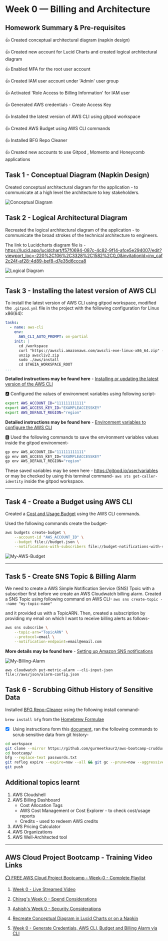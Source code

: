# Week 0 — Billing and Architecture

## Homework Summary & Pre-requisites
:thumbsup: Created conceptual architectural diagram (napkin design)

:thumbsup: Created new account for Lucid Charts and created logical architectural diagram

:thumbsup: Enabled MFA for the root user account

:thumbsup: Created IAM user account under 'Admin' user group

:thumbsup: Activated 'Role Access to Billing Information' for IAM user

:thumbsup: Generated AWS credentials - Create Access Key

:thumbsup: Installed the latest version of AWS CLI using gitpod workspace

:thumbsup: Created AWS Budget using AWS CLI commands

:thumbsup: Installed BFG Repo Cleaner

:thumbsup: Created new accounts to use Gitpod , Momento and Honeycomb applications

## Task 1 - Conceptual Diagram (Napkin Design)
Created conceptual architectural diagram for the application - to communicate at a high level the architecture to key stakeholders.

![Conceptual Diagram](../_docs/assets/napkin-design.jpg)

## Task 2 - Logical Architectural Diagram 
Recreated the logical architectural diagram of the application - to communicate the broad strokes of the technical architecture to engineers.

The link to Lucidcharts diagram file is - https://lucid.app/lucidchart/f57f0694-087c-4c82-9f14-afce5e294007/edit?viewport_loc=-220%2C106%2C3328%2C1582%2C0_0&invitationId=inv_caf2c24f-af28-4d89-bef8-d7e35d6ccca8

![Logical Diagram](../_docs/assets/architectural-diagram.png)

---

## Task 3 - Installing the latest version of AWS CLI 
To install the latest version of AWS CLI using gitpod workspace, modified the `.gitpod.yml` file in the project with the following configuration for Linux x86(64): 

```yml
tasks:
  - name: aws-cli
    env:
      AWS_CLI_AUTO_PROMPT: on-partial
    init: |
      cd /workspace
      curl "https://awscli.amazonaws.com/awscli-exe-linux-x86_64.zip" -o "awscliv2.zip"
      unzip awscliv2.zip
      sudo ./aws/install
      cd $THEIA_WORKSPACE_ROOT
...
```
**Detailed instructions may be found here** - [Installing or updating the latest version of the AWS CLI](https://docs.aws.amazon.com/cli/latest/userguide/getting-started-install.html)

:a: Configured the values of environment variables using following script-

```sh
export AWS_ACCOUNT_ID="111111111111"
export AWS_ACCESS_KEY_ID="EXAMPLEACCESSKEY"
export AWS_DEFAULT_REGION="region"
```
**Detailed instructions may be found here** - [Environment variables to configure the AWS CLI](https://docs.aws.amazon.com/cli/latest/userguide/cli-configure-envvars.html)

:b: Used the following commands to save the environment variables values inside the gitpod environment-
```sh
gp env AWS_ACCOUNT_ID="111111111111"
gp env AWS_ACCESS_KEY_ID="EXAMPLEACCESSKEY"
gp env AWS_DEFAULT_REGION="region"
```
These saved variables may be seen here - https://gitpod.io/user/variables or may be checked by using this terminal command- `aws sts get-caller-identity` inside the gitpod workspace.

---

## Task 4 - Create a Budget using AWS CLI 
Created a [Cost and Usage Budget](https://docs.aws.amazon.com/cli/latest/reference/budgets/create-budget.html#examples) using the AWS CLI commands.

Used the following commands create the budget-

```sh
aws budgets create-budget \
    --account-id "AWS_ACCOUNT_ID" \
    --budget file://budget.json \
    --notifications-with-subscribers file://budget-notifications-with-subscribers.json
```

![My-AWS-Budget](../_docs/assets/aws-budget.png)

---

## Task 5 - Create SNS Topic & Billing Alarm
We need to create a AWS Simple Notification Service (SNS) Tpoic with a subscriber first before we create an AWS Cloudwatch billing alarm. Created a SNS Topic using following command on AWS CLI-
`aws sns create-topic --name "my-topic-name"`

and it provided us with a TopicARN. Then, created a subscription by providing my email on which I want to receive billing alerts as follows-

```sh
aws sns subscribe \
    --topic-arn="TopicARN" \
    --protocol=email \
    --notification-endpoint=email@email.com
```
**More details may be found here** - [Setting up Amazon SNS notifications](https://docs.aws.amazon.com/AmazonCloudWatch/latest/monitoring/US_SetupSNS.html)


![My-Billing-Alarm](../_docs/assets/billing-alarm.png)

`aws cloudwatch put-metric-alarm --cli-input-json file://aws/json/alarm-config.json`

## Task 6 - Scrubbing Github History of Sensitive Data

Installed [BFG Repo-Cleaner](https://rtyley.github.io/bfg-repo-cleaner/) using the following install command-

`brew install bfg` from the [Homebrew Formulae](https://formulae.brew.sh/formula/bfg)

- [X] Using instructions form this [document](https://docs.github.com/en/authentication/keeping-your-account-and-data-secure/removing-sensitive-data-from-a-repository), ran the following commands to scrub sensitive data from git history-

```sh
cd workspace
git clone --mirror https://github.com/gurmeetkaur2/aws-bootcamp-cruddur-2023.git bootcamp
cd bootcamp/
bfg --replace-text passwords.txt
git reflog expire --expire=now --all && git gc --prune=now --aggressive
git push
```

## Additional topics learnt 
1. AWS Cloudshell 
2. AWS Billing Dashboard
    - Cost Allocation Tags
    - AWS Cost Management or Cost Explorer - to check cost/usage reports
    - Credits - used to redeem AWS credits
3. AWS Pricing Calculator
4. AWS Organizations
5. AWS Well-Architected tool

---

## AWS Cloud Project Bootcamp - Training Video Links
[:o: FREE AWS Cloud Project Bootcamp - Week-0 - Complete Playlist](https://www.youtube.com/playlist?list=PLBfufR7vyJJ7k25byhRXJldB5AiwgNnWv)

1. [Week 0 - Live Streamed Video](https://www.youtube.com/watch?v=SG8blanhAOg&list=PLBfufR7vyJJ7k25byhRXJldB5AiwgNnWv&index=12)

2. [Chirag's Week 0 - Spend Considerations](https://www.youtube.com/watch?v=OVw3RrlP-sI&list=PLBfufR7vyJJ7k25byhRXJldB5AiwgNnWv&index=13)

3. [Ashish's Week 0 - Security Considerations](https://www.youtube.com/watch?v=4EMWBYVggQI&list=PLBfufR7vyJJ7k25byhRXJldB5AiwgNnWv&index=15)

4. [Recreate Conceptual Diagram in Lucid Charts or on a Napkin](https://www.youtube.com/watch?v=K6FDrI_tz0k&list=PLBfufR7vyJJ7k25byhRXJldB5AiwgNnWv&index=17)

5. [Week 0 - Generate Credentials, AWS CLI, Budget and Billing Alarm via CLI](https://www.youtube.com/watch?v=OdUnNuKylHg&list=PLBfufR7vyJJ7k25byhRXJldB5AiwgNnWv&index=14)
